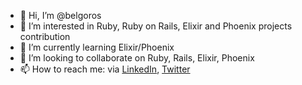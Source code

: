 - 👋 Hi, I’m @belgoros
- 👀 I’m interested in Ruby, Ruby on Rails, Elixir and Phoenix projects contribution
- 🌱 I’m currently learning Elixir/Phoenix
- 💞️ I’m looking to collaborate on Ruby, Rails, Elixir, Phoenix
- 📫 How to reach me: via [LinkedIn](https://www.linkedin.com/in/sergueicambour), [Twitter](https://twitter.com/belgoros)

<!---
belgoros/belgoros is a ✨ special ✨ repository because its `README.md` (this file) appears on your GitHub profile.
You can click the Preview link to take a look at your changes.
--->
